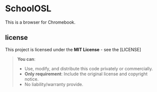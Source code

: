 # SchoolOSL
This is a browser for Chromebook.
## license
This project is licensed under the **MIT License** - see the [LICENSE]

>**You can**:
> - Use, modify, and distribute this code privately or commercially.
> - **Only requirement**: Include the original license and copyright notice.
> - No liability/warranty provide.
